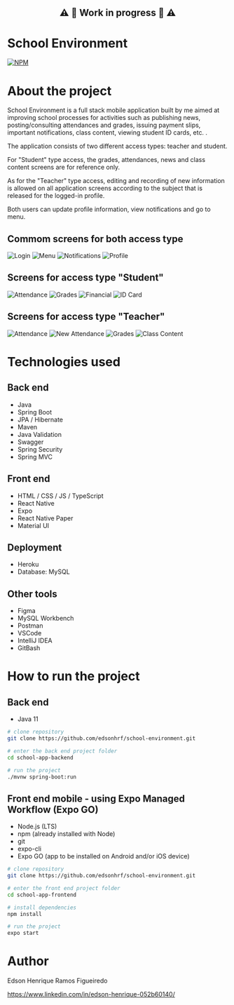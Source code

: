 ## <p align="center"> :warning: :construction: Work in progress :construction: :warning: </p>

# School Environment
[![NPM](https://img.shields.io/npm/l/react)](https://github.com/edsonhrf/school-environment/blob/main/LICENSE) 

# About the project

School Environment is a full stack mobile application built by me aimed at improving school processes for activities such as publishing news, posting/consulting attendances and grades, issuing payment slips, important notifications, class content, viewing student ID cards, etc. .

The application consists of two different access types: teacher and student.

For "Student" type access, the grades, attendances, news and class content screens are for reference only.

As for the "Teacher" type access, editing and recording of new information is allowed on all application screens according to the subject that is released for the logged-in profile.

Both users can update profile information, view notifications and go to menu.

## Commom screens for both access type
![Login](https://github.com/edsonhrf/school-environment/blob/main/school-app-frontend/assets/school-environment-screens/common-screens/login_screen.png)
![Menu](https://github.com/edsonhrf/school-environment/blob/main/school-app-frontend/assets/school-environment-screens/common-screens/menu_screen.png)
![Notifications](https://github.com/edsonhrf/school-environment/blob/main/school-app-frontend/assets/school-environment-screens/common-screens/notifications_screen.png)
![Profile](https://github.com/edsonhrf/school-environment/blob/main/school-app-frontend/assets/school-environment-screens/common-screens/profile_screen.png)

## Screens for access type "Student"
![Attendance](https://github.com/edsonhrf/school-environment/blob/main/school-app-frontend/assets/school-environment-screens/student-screens/student_attendance_screen.png)
![Grades](https://github.com/edsonhrf/school-environment/blob/main/school-app-frontend/assets/school-environment-screens/student-screens/student_subject_grades_screen.png)
![Financial](https://github.com/edsonhrf/school-environment/blob/main/school-app-frontend/assets/school-environment-screens/student-screens/student_financial_screen.png)
![ID Card](https://github.com/edsonhrf/school-environment/blob/main/school-app-frontend/assets/school-environment-screens/student-screens/student_id_card_screen.png)

## Screens for access type "Teacher"
![Attendance](https://github.com/edsonhrf/school-environment/blob/main/school-app-frontend/assets/school-environment-screens/teacher-screens/teacher_list_attendance_screen.png)
![New Attendance](https://github.com/edsonhrf/school-environment/blob/main/school-app-frontend/assets/school-environment-screens/teacher-screens/teacher_new_attendance_screen.png)
![Grades](https://github.com/edsonhrf/school-environment/blob/main/school-app-frontend/assets/school-environment-screens/teacher-screens/teacher_grades_screen.png)
![Class Content](https://github.com/edsonhrf/school-environment/blob/main/school-app-frontend/assets/school-environment-screens/teacher-screens/teacher_class_content_screen.png)

# Technologies used
## Back end
- Java
- Spring Boot
- JPA / Hibernate
- Maven
- Java Validation
- Swagger
- Spring Security
- Spring MVC
## Front end
- HTML / CSS / JS / TypeScript
- React Native
- Expo
- React Native Paper
- Material UI
## Deployment
- Heroku
- Database: MySQL
## Other tools
- Figma
- MySQL Workbench
- Postman
- VSCode
- IntelliJ IDEA
- GitBash

# How to run the project

## Back end
- Java 11

```bash
# clone repository
git clone https://github.com/edsonhrf/school-environment.git

# enter the back end project folder
cd school-app-backend

# run the project
./mvnw spring-boot:run
```

## Front end mobile - using Expo Managed Workflow (Expo GO)
- Node.js (LTS)
- npm (already installed with Node)
- git
- expo-cli
- Expo GO (app to be installed on Android and/or iOS device)

```bash
# clone repository
git clone https://github.com/edsonhrf/school-environment.git

# enter the front end project folder
cd school-app-frontend

# install dependencies
npm install

# run the project
expo start
```

# Author

Edson Henrique Ramos Figueiredo

https://www.linkedin.com/in/edson-henrique-052b60140/



